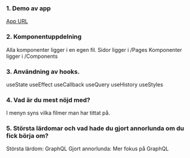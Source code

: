 <!-- @format -->

### 1. Demo av app

[App URL](https://a172cedcae47474b615c54d510a5d8.herokuapp.com/)

### 2. Komponentuppdelning

Alla komponenter ligger i en egen fil.
Sidor ligger i /Pages
Komponenter ligger i /Components

### 3. Användning av hooks.

useState
useEffect
useCallback
useQuery
useHistory
useStyles

### 4. Vad är du mest nöjd med?

I menyn syns vilka filmer man har tittat på.

### 5. Största lärdomar och vad hade du gjort annorlunda om du fick börja om?

Största lärdom: GraphQL
Gjort annorlunda: Mer fokus på GraphQL
